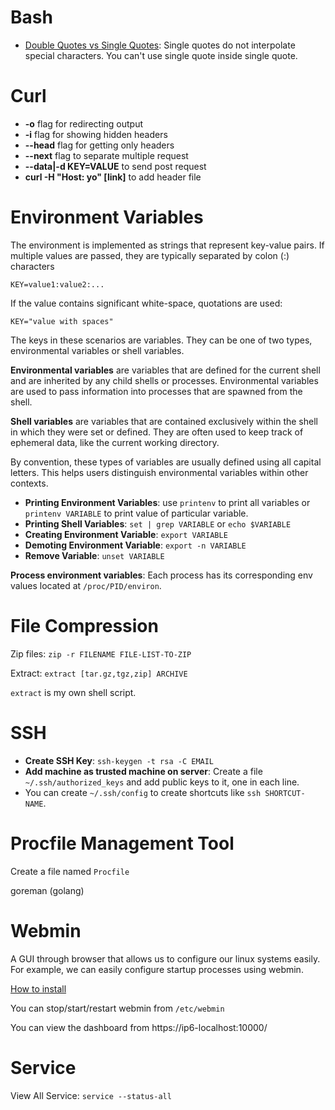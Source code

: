# Bash

- [Double Quotes vs Single Quotes](https://stackoverflow.com/questions/6697753/difference-between-single-and-double-quotes-in-bash): Single quotes do not interpolate special characters. You can't use single quote inside single quote.

# Curl

- **-o** flag for redirecting output
- **-i** flag for showing hidden headers
- **--head** flag for getting only headers
- **--next** flag to separate multiple request
- **--data|-d KEY=VALUE** to send post request
- **curl -H "Host: yo" [link]** to add header file

# Environment Variables

The environment is implemented as strings that represent key-value pairs. If multiple values are passed, they are typically separated by colon (:) characters

`KEY=value1:value2:...`

If the value contains significant white-space, quotations are used:

`KEY="value with spaces"`

The keys in these scenarios are variables. They can be one of two types, environmental variables or shell variables.

**Environmental variables** are variables that are defined for the current shell and are inherited by any child shells or processes. Environmental variables are used to pass information into processes that are spawned from the shell.

**Shell variables** are variables that are contained exclusively within the shell in which they were set or defined. They are often used to keep track of ephemeral data, like the current working directory.

By convention, these types of variables are usually defined using all capital letters. This helps users distinguish environmental variables within other contexts.

- **Printing Environment Variables**: use `printenv` to print all variables or `printenv VARIABLE` to print value of particular variable.
- **Printing Shell Variables**: `set | grep VARIABLE` or `echo $VARIABLE`
- **Creating Environment Variable**: `export VARIABLE`
- **Demoting Environment Variable**: `export -n VARIABLE`
- **Remove Variable**: `unset VARIABLE`

**Process environment variables**: Each process has its corresponding env values located at `/proc/PID/environ`.

# File Compression

Zip files: `zip -r FILENAME FILE-LIST-TO-ZIP`

Extract: `extract [tar.gz,tgz,zip] ARCHIVE`

`extract` is my own shell script.

# SSH

- **Create SSH Key**: `ssh-keygen -t rsa -C EMAIL`
- **Add machine as trusted machine on server**: Create a file `~/.ssh/authorized_keys` and add public keys to it, one in each line.
- You can create `~/.ssh/config` to create shortcuts like `ssh SHORTCUT-NAME`.

# Procfile Management Tool

Create a file named `Procfile`

goreman (golang)

# Webmin

A GUI through browser that allows us to configure our linux systems easily. For example, we can easily configure startup processes using webmin.

[How to install](https://www.digitalocean.com/community/tutorials/how-to-install-webmin-on-ubuntu-16-04)

You can stop/start/restart webmin from `/etc/webmin`

You can view the dashboard from https://ip6-localhost:10000/

# Service

View All Service: `service --status-all`

